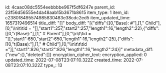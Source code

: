 id: 4caac08dc5554eebbbbe967f5df6247e
parent_id: 23f56d56555e4da48aab15b3671b8615
item_type: 1
item_id: c2380f8495574985830483e38cdc2ed5
item_updated_time: 1657319496514
title_diff: "[]"
body_diff: "[{\"diffs\":[[0,\"Base): #\"],[1,\" Child\"],[0,\"\\\n\\t\\tid = \"]],\"start1\":257,\"start2\":257,\"length1\":16,\"length2\":22},{\"diffs\":[[0,\"r(Base):\"],[1,\" # Parent\"],[0,\"\\\n\\t\\tid = \"]],\"start1\":650,\"start2\":650,\"length1\":16,\"length2\":25},{\"diffs\":[[0,\"t(Base):\"],[1,\" # Child\"],[0,\"\\\n\\t\\t\\tid =\"]],\"start1\":826,\"start2\":826,\"length1\":16,\"length2\":24}]"
metadata_diff: {"new":{},"deleted":[]}
encryption_cipher_text: 
encryption_applied: 0
updated_time: 2022-07-08T23:07:10.322Z
created_time: 2022-07-08T23:07:10.322Z
type_: 13